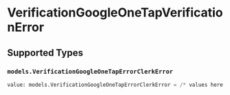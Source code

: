 # VerificationGoogleOneTapVerificationError


## Supported Types

### `models.VerificationGoogleOneTapErrorClerkError`

```python
value: models.VerificationGoogleOneTapErrorClerkError = /* values here */
```

